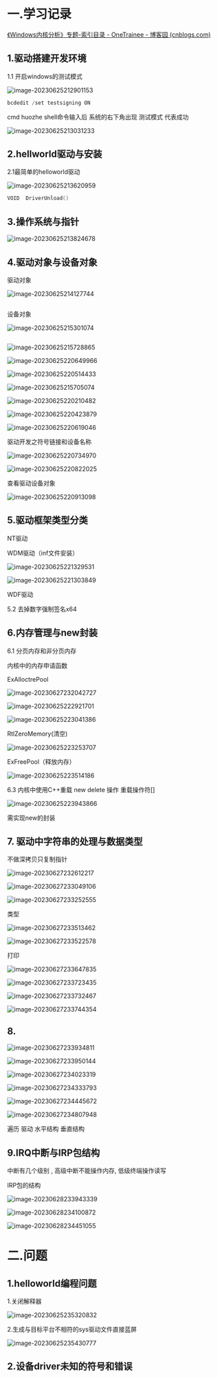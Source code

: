 # 一.学习记录

[《Windows内核分析》专题-索引目录 - OneTrainee - 博客园 (cnblogs.com)](https://www.cnblogs.com/onetrainee/p/11675224.html)







## 1.驱动搭建开发环境

1.1 开启windows的测试模式

![image-20230625212901153](https://bucketforago.oss-cn-shenzhen.aliyuncs.com/typora/202306252129640.png)

```C++
bcdedit /set testsigning ON
```

cmd huozhe shell命令输入后 系统的右下角出现 测试模式 代表成功

![image-20230625213031233](https://bucketforago.oss-cn-shenzhen.aliyuncs.com/typora/202306252130821.png)





## 2.hellworld驱动与安装

2.1最简单的helloworld驱动

![image-20230625213620959](https://bucketforago.oss-cn-shenzhen.aliyuncs.com/typora/202306252136143.png)

```C++
VOID  DriverUnload()

```





## 3.操作系统与指针

![image-20230625213824678](https://bucketforago.oss-cn-shenzhen.aliyuncs.com/typora/202306252138645.png)



## 4.驱动对象与设备对象

驱动对象

<img src="https://bucketforago.oss-cn-shenzhen.aliyuncs.com/typora/202306252141263.png" alt="image-20230625214127744"  />

```C++


```





设备对象

![image-20230625215301074](https://bucketforago.oss-cn-shenzhen.aliyuncs.com/typora/202306252356200.png)

```C++


```



![image-20230625215728865](https://bucketforago.oss-cn-shenzhen.aliyuncs.com/typora/202306252356031.png)

![image-20230625220649966](https://bucketforago.oss-cn-shenzhen.aliyuncs.com/typora/202306252356656.png)

![image-20230625220514433](https://bucketforago.oss-cn-shenzhen.aliyuncs.com/typora/202306252356450.png)

![image-20230625215705074](https://bucketforago.oss-cn-shenzhen.aliyuncs.com/typora/202306252356113.png)

![image-20230625220210482](https://bucketforago.oss-cn-shenzhen.aliyuncs.com/typora/202306252356819.png)

![image-20230625220423879](https://bucketforago.oss-cn-shenzhen.aliyuncs.com/typora/202306252356609.png)

![image-20230625220619046](https://bucketforago.oss-cn-shenzhen.aliyuncs.com/typora/202306252356357.png)



驱动开发之符号链接和设备名称

![image-20230625220734970](https://bucketforago.oss-cn-shenzhen.aliyuncs.com/typora/202306252356471.png)

![image-20230625220822025](https://bucketforago.oss-cn-shenzhen.aliyuncs.com/typora/202306252356209.png)



查看驱动设备对象

![image-20230625220913098](https://bucketforago.oss-cn-shenzhen.aliyuncs.com/typora/202306252356485.png)





## 5.驱动框架类型分类

NT驱动

WDM驱动（inf文件安装）

![image-20230625221329531](https://bucketforago.oss-cn-shenzhen.aliyuncs.com/typora/202306252356372.png)

![image-20230625221303849](https://bucketforago.oss-cn-shenzhen.aliyuncs.com/typora/202306252356087.png)



WDF驱动





5.2 去掉数字强制签名x64



## 6.内存管理与new封装

6.1 分页内存和非分页内存

内核中的内存申请函数

ExAlloctrePool

![image-20230627232042727](https://bucketforago.oss-cn-shenzhen.aliyuncs.com/typora/202306272320785.png)



![image-20230625222921701](https://bucketforago.oss-cn-shenzhen.aliyuncs.com/typora/202306252356999.png)



![image-20230625223041386](https://bucketforago.oss-cn-shenzhen.aliyuncs.com/typora/202306252356987.png)

RtlZeroMemory(清空)

![image-20230625223253707](https://bucketforago.oss-cn-shenzhen.aliyuncs.com/typora/202306252356432.png)

ExFreePool（释放内存）

![image-20230625223514186](https://bucketforago.oss-cn-shenzhen.aliyuncs.com/typora/202306252356924.png)



6.3 内核中使用C++重载 new delete 操作 重载操作符[]

![image-20230625223943866](https://bucketforago.oss-cn-shenzhen.aliyuncs.com/typora/202306252356084.png)

需实现new的封装



## 7. 驱动中字符串的处理与数据类型

不做深拷贝只复制指针

![image-20230627232612217](https://bucketforago.oss-cn-shenzhen.aliyuncs.com/typora/202306272326333.png)



![image-20230627233049106](https://bucketforago.oss-cn-shenzhen.aliyuncs.com/typora/202306272330256.png)



![image-20230627233252555](https://bucketforago.oss-cn-shenzhen.aliyuncs.com/typora/202306272332654.png)



类型

![image-20230627233513462](https://bucketforago.oss-cn-shenzhen.aliyuncs.com/typora/202306272335633.png)



![image-20230627233522578](https://bucketforago.oss-cn-shenzhen.aliyuncs.com/typora/202306272335668.png)



打印

![image-20230627233647835](https://bucketforago.oss-cn-shenzhen.aliyuncs.com/typora/202306272336034.png)



![image-20230627233723435](https://bucketforago.oss-cn-shenzhen.aliyuncs.com/typora/202306272337572.png)



![image-20230627233732467](https://bucketforago.oss-cn-shenzhen.aliyuncs.com/typora/202306272337611.png)



![image-20230627233744354](https://bucketforago.oss-cn-shenzhen.aliyuncs.com/typora/202306272337529.png)













## 8.

![image-20230627233934811](https://bucketforago.oss-cn-shenzhen.aliyuncs.com/typora/202306272339258.png)



![image-20230627233950144](https://bucketforago.oss-cn-shenzhen.aliyuncs.com/typora/202306272339467.png)



![image-20230627234023319](https://bucketforago.oss-cn-shenzhen.aliyuncs.com/typora/202306272340709.png)



![image-20230627234333793](https://bucketforago.oss-cn-shenzhen.aliyuncs.com/typora/202306272343000.png)



![image-20230627234445672](https://bucketforago.oss-cn-shenzhen.aliyuncs.com/typora/202306272344893.png)



![image-20230627234807948](https://bucketforago.oss-cn-shenzhen.aliyuncs.com/typora/202306272348194.png)



遍历 驱动  水平结构 垂直结构





## 9.IRQ中断与IRP包结构

中断有几个级别 , 高级中断不能操作内存, 低级终端操作读写



IRP包的结构

![image-20230628233943339](https://bucketforago.oss-cn-shenzhen.aliyuncs.com/typora/202306282339485.png)



![image-20230628234100872](https://bucketforago.oss-cn-shenzhen.aliyuncs.com/typora/202306282341015.png)



![image-20230628234451055]()





# 二.问题

## 1.helloworld编程问题

1.关闭解释器

![image-20230625235320832](https://bucketforago.oss-cn-shenzhen.aliyuncs.com/typora/202306252353087.png)

2.生成与目标平台不相符的sys驱动文件直接蓝屏

![image-20230625235430777](https://bucketforago.oss-cn-shenzhen.aliyuncs.com/typora/202306252354688.png)



## 2.设备driver未知的符号和错误









